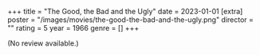 +++
title = "The Good, the Bad and the Ugly"
date = 2023-01-01
[extra]
poster = "/images/movies/the-good-the-bad-and-the-ugly.png"
director = ""
rating = 5
year = 1966
genre = []
+++

(No review available.)
